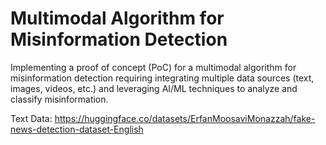 # Multimodal Algorithm for Misinformation Detection


Implementing a proof of concept (PoC) for a multimodal algorithm for misinformation detection requiring integrating multiple data sources (text, images, videos, etc.) and leveraging AI/ML techniques to analyze and classify misinformation. 

Text Data: https://huggingface.co/datasets/ErfanMoosaviMonazzah/fake-news-detection-dataset-English


